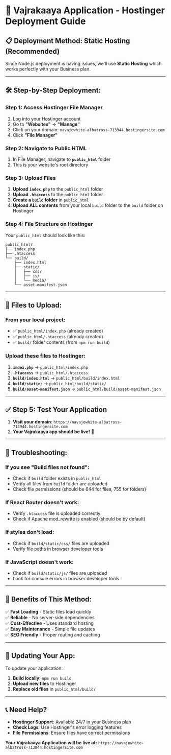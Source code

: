 # 🚀 Vajrakaaya Application - Hostinger Deployment Guide

## 📋 **Deployment Method: Static Hosting (Recommended)**

Since Node.js deployment is having issues, we'll use **Static Hosting** which works perfectly with your Business plan.

---

## 🛠️ **Step-by-Step Deployment:**

### **Step 1: Access Hostinger File Manager**
1. Log into your Hostinger account
2. Go to **"Websites"** → **"Manage"**
3. Click on your domain: `navajowhite-albatross-713944.hostingersite.com`
4. Click **"File Manager"**

### **Step 2: Navigate to Public HTML**
1. In File Manager, navigate to **`public_html`** folder
2. This is your website's root directory

### **Step 3: Upload Files**
1. **Upload `index.php`** to the `public_html` folder
2. **Upload `.htaccess`** to the `public_html` folder
3. **Create a `build` folder** in `public_html`
4. **Upload ALL contents** from your local `build` folder to the `build` folder on Hostinger

### **Step 4: File Structure on Hostinger**
Your `public_html` should look like this:
```
public_html/
├── index.php
├── .htaccess
└── build/
    ├── index.html
    ├── static/
    │   ├── css/
    │   ├── js/
    │   └── media/
    └── asset-manifest.json
```

---

## 📁 **Files to Upload:**

### **From your local project:**
- ✅ `public_html/index.php` (already created)
- ✅ `public_html/.htaccess` (already created)
- ✅ `build/` folder contents (from `npm run build`)

### **Upload these files to Hostinger:**
1. **`index.php`** → `public_html/index.php`
2. **`.htaccess`** → `public_html/.htaccess`
3. **`build/index.html`** → `public_html/build/index.html`
4. **`build/static/`** → `public_html/build/static/`
5. **`build/asset-manifest.json`** → `public_html/build/asset-manifest.json`

---

## ✅ **Step 5: Test Your Application**

1. **Visit your domain**: `https://navajowhite-albatross-713944.hostingersite.com`
2. **Your Vajrakaaya app should be live!** 🎉

---

## 🔧 **Troubleshooting:**

### **If you see "Build files not found":**
- Check if `build` folder exists in `public_html`
- Verify all files from `build` folder are uploaded
- Check file permissions (should be 644 for files, 755 for folders)

### **If React Router doesn't work:**
- Verify `.htaccess` file is uploaded correctly
- Check if Apache mod_rewrite is enabled (should be by default)

### **If styles don't load:**
- Check if `build/static/css/` files are uploaded
- Verify file paths in browser developer tools

### **If JavaScript doesn't work:**
- Check if `build/static/js/` files are uploaded
- Look for console errors in browser developer tools

---

## 🎯 **Benefits of This Method:**

✅ **Fast Loading** - Static files load quickly  
✅ **Reliable** - No server-side dependencies  
✅ **Cost-Effective** - Uses standard hosting  
✅ **Easy Maintenance** - Simple file updates  
✅ **SEO Friendly** - Proper routing and caching  

---

## 🔄 **Updating Your App:**

To update your application:
1. **Build locally**: `npm run build`
2. **Upload new files** to Hostinger
3. **Replace old files** in `public_html/build/`

---

## 📞 **Need Help?**

- **Hostinger Support**: Available 24/7 in your Business plan
- **Check Logs**: Use Hostinger's error logging features
- **File Permissions**: Ensure files have correct permissions

**Your Vajrakaaya Application will be live at:** `https://navajowhite-albatross-713944.hostingersite.com`
